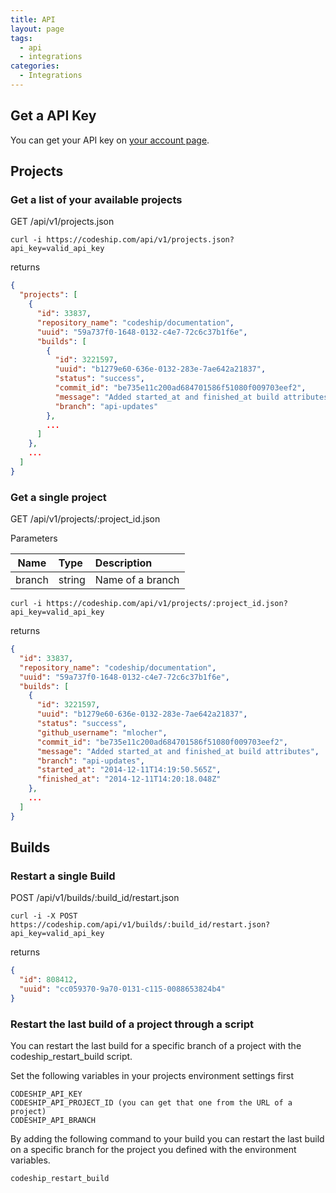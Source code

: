 ```yaml
---
title: API
layout: page
tags:
  - api
  - integrations
categories:
  - Integrations
---
```

## Get a API Key

You can get your API key on [your account page](https://codeship.com/user/edit).

## Projects

### Get a list of your available projects

GET /api/v1/projects.json

```shell
curl -i https://codeship.com/api/v1/projects.json?api_key=valid_api_key
```

returns

```json
{
  "projects": [
    {
      "id": 33837,
      "repository_name": "codeship/documentation",
      "uuid": "59a737f0-1648-0132-c4e7-72c6c37b1f6e",
      "builds": [
        {
          "id": 3221597,
          "uuid": "b1279e60-636e-0132-283e-7ae642a21837",
          "status": "success",
          "commit_id": "be735e11c200ad684701586f51080f009703eef2",
          "message": "Added started_at and finished_at build attributes",
          "branch": "api-updates"
        },
        ...
      ]
    },
    ...
  ]
}
```

### Get a single project

GET /api/v1/projects/:project_id.json

Parameters

| Name           | Type       | Description             |
| ---------------|:-----------|:------------------------|
| branch         | string     | Name of a branch        |

```shell
curl -i https://codeship.com/api/v1/projects/:project_id.json?api_key=valid_api_key
```

returns

```json
{
  "id": 33837,
  "repository_name": "codeship/documentation",
  "uuid": "59a737f0-1648-0132-c4e7-72c6c37b1f6e",
  "builds": [
    {
      "id": 3221597,
      "uuid": "b1279e60-636e-0132-283e-7ae642a21837",
      "status": "success",
      "github_username": "mlocher",
      "commit_id": "be735e11c200ad684701586f51080f009703eef2",
      "message": "Added started_at and finished_at build attributes",
      "branch": "api-updates",
      "started_at": "2014-12-11T14:19:50.565Z",
      "finished_at": "2014-12-11T14:20:18.048Z"
    },
    ...
  ]
}
```

## Builds


### Restart a single Build

POST /api/v1/builds/:build_id/restart.json

```shell
curl -i -X POST https://codeship.com/api/v1/builds/:build_id/restart.json?api_key=valid_api_key
```

returns

```json
{
  "id": 808412,
  "uuid": "cc059370-9a70-0131-c115-0088653824b4"
}
```

### Restart the last build of a project through a script

You can restart the last build for a specific branch of a project with the
codeship_restart_build script.

Set the following variables in your projects environment settings first

```shell
CODESHIP_API_KEY
CODESHIP_API_PROJECT_ID (you can get that one from the URL of a project)
CODESHIP_API_BRANCH
```

By adding the following command to your build you can restart the last build on a specific
branch for the project you defined with the environment variables.

```shell
codeship_restart_build
```
